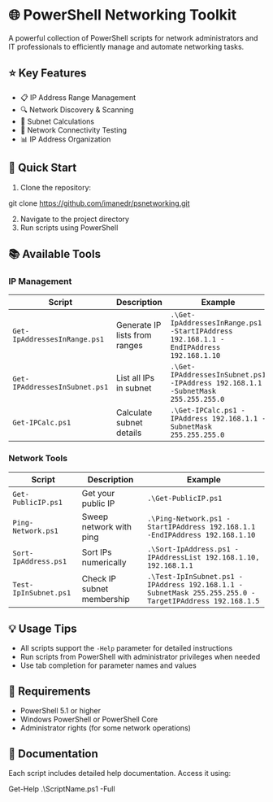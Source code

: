 # 🌐 PowerShell Networking Toolkit

A powerful collection of PowerShell scripts for network administrators and IT professionals to efficiently manage and automate networking tasks.

## ⭐ Key Features

- 📋 IP Address Range Management
- 🔍 Network Discovery & Scanning
- 🧮 Subnet Calculations
- 📡 Network Connectivity Testing
- 📊 IP Address Organization

## 🚀 Quick Start

1. Clone the repository:

git clone https://github.com/imanedr/psnetworking.git

2. Navigate to the project directory
3. Run scripts using PowerShell

## 📚 Available Tools

### IP Management

| Script | Description | Example |
|--------|-------------|---------|
| `Get-IpAddressesInRange.ps1` | Generate IP lists from ranges | `.\Get-IpAddressesInRange.ps1 -StartIPAddress 192.168.1.1 -EndIPAddress 192.168.1.10` |
| `Get-IPAddressesInSubnet.ps1` | List all IPs in subnet | `.\Get-IPAddressesInSubnet.ps1 -IPAddress 192.168.1.1 -SubnetMask 255.255.255.0` |
| `Get-IPCalc.ps1` | Calculate subnet details | `.\Get-IPCalc.ps1 -IPAddress 192.168.1.1 -SubnetMask 255.255.255.0` |

### Network Tools

| Script | Description | Example |
|--------|-------------|---------|
| `Get-PublicIP.ps1` | Get your public IP | `.\Get-PublicIP.ps1` |
| `Ping-Network.ps1` | Sweep network with ping | `.\Ping-Network.ps1 -StartIPAddress 192.168.1.1 -EndIPAddress 192.168.1.10` |
| `Sort-IpAddress.ps1` | Sort IPs numerically | `.\Sort-IpAddress.ps1 -IPAddressList 192.168.1.10, 192.168.1.1` |
| `Test-IpInSubnet.ps1` | Check IP subnet membership | `.\Test-IpInSubnet.ps1 -IPAddress 192.168.1.1 -SubnetMask 255.255.255.0 -TargetIPAddress 192.168.1.5` |

## 💡 Usage Tips

- All scripts support the `-Help` parameter for detailed instructions
- Run scripts from PowerShell with administrator privileges when needed
- Use tab completion for parameter names and values

## 🔧 Requirements

- PowerShell 5.1 or higher
- Windows PowerShell or PowerShell Core
- Administrator rights (for some network operations)

## 📖 Documentation

Each script includes detailed help documentation. Access it using:

Get-Help .\ScriptName.ps1 -Full

